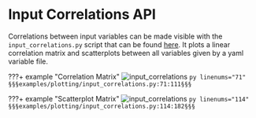 # Input Correlations API
Correlations between input variables can be made visible with the `input_correlations.py` script that can be found [here](https://gitlab.cern.ch/atlas-flavor-tagging-tools/algorithms/umami/-/blob/master/examples/plotting/input_correlations.py). It plots a linear correlation matrix and scatterplots between all variables given by a yaml variable file.

???+ example "Correlation Matrix"
    ![input_correlations](../../ci_assets/correlation_matrix.png)
    ```py linenums="71"
    §§§examples/plotting/input_correlations.py:71:111§§§
    ```

???+ example "Scatterplot Matrix"
    ![input_correlations](../../ci_assets/scatterplot_matrix.png)
    ```py linenums="114"
    §§§examples/plotting/input_correlations.py:114:182§§§
    ```
